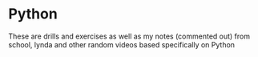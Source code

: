 # Python
These are drills and exercises as well as my notes (commented out) from school, lynda and other random videos based specifically on Python
